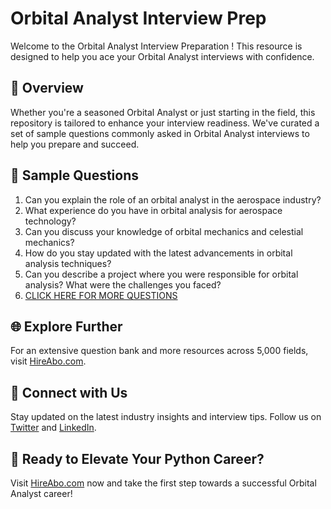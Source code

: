 # Orbital Analyst Interview Prep

Welcome to the Orbital Analyst Interview Preparation ! This resource is designed to help you ace your Orbital Analyst interviews with confidence.

## 🚀 Overview

Whether you're a seasoned Orbital Analyst or just starting in the field, this repository is tailored to enhance your interview readiness. We've curated a set of sample questions commonly asked in Orbital Analyst interviews to help you prepare and succeed.

## 📝 Sample Questions

1. Can you explain the role of an orbital analyst in the aerospace industry?
2. What experience do you have in orbital analysis for aerospace technology?
3. Can you discuss your knowledge of orbital mechanics and celestial mechanics?
4. How do you stay updated with the latest advancements in orbital analysis techniques?
5. Can you describe a project where you were responsible for orbital analysis? What were the challenges you faced?
6. [CLICK HERE FOR MORE QUESTIONS](https://hireabo.com/job/14_4_17/Orbital%20Analyst)

## 🌐 Explore Further

For an extensive question bank and more resources across 5,000 fields, visit [HireAbo.com](https://www.hireabo.com).

## 📱 Connect with Us

Stay updated on the latest industry insights and interview tips. Follow us on [Twitter](https://twitter.com/hireabo) and [LinkedIn](https://www.linkedin.com/in/hire-abo-3609972a8/).

## 🚀 Ready to Elevate Your Python Career?

Visit [HireAbo.com](https://www.hireabo.com) now and take the first step towards a successful Orbital Analyst career!